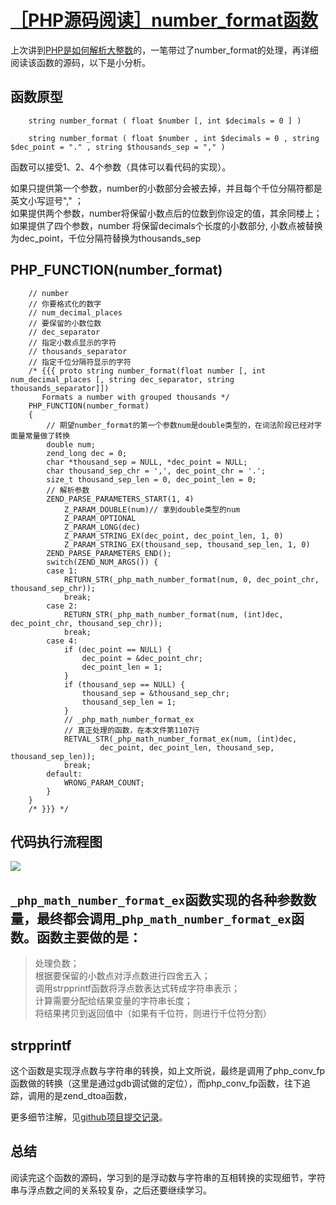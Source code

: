 # [［PHP源码阅读］number_format函数][0]


上次讲到[PHP是如何解析大整数][1]的，一笔带过了number_format的处理，再详细阅读该函数的源码，以下是小分析。

## 函数原型
```
    string number_format ( float $number [, int $decimals = 0 ] )
    
    string number_format ( float $number , int $decimals = 0 , string $dec_point = "." , string $thousands_sep = "," )
```
函数可以接受1、2、4个参数（具体可以看代码的实现）。

如果只提供第一个参数，number的小数部分会被去掉，并且每个千位分隔符都是英文小写逗号"," ；  
如果提供两个参数，number将保留小数点后的位数到你设定的值，其余同楼上；  
如果提供了四个参数，number 将保留decimals个长度的小数部分, 小数点被替换为dec_point，千位分隔符替换为thousands_sep

## PHP_FUNCTION(number_format)
```
    // number
    // 你要格式化的数字
    // num_decimal_places
    // 要保留的小数位数
    // dec_separator
    // 指定小数点显示的字符
    // thousands_separator
    // 指定千位分隔符显示的字符
    /* {{{ proto string number_format(float number [, int num_decimal_places [, string dec_separator, string thousands_separator]])
       Formats a number with grouped thousands */
    PHP_FUNCTION(number_format)
    {
        // 期望number_format的第一个参数num是double类型的，在词法阶段已经对字面量常量做了转换
        double num;
        zend_long dec = 0;
        char *thousand_sep = NULL, *dec_point = NULL;
        char thousand_sep_chr = ',', dec_point_chr = '.';
        size_t thousand_sep_len = 0, dec_point_len = 0;
        // 解析参数
        ZEND_PARSE_PARAMETERS_START(1, 4)
            Z_PARAM_DOUBLE(num)// 拿到double类型的num
            Z_PARAM_OPTIONAL
            Z_PARAM_LONG(dec)
            Z_PARAM_STRING_EX(dec_point, dec_point_len, 1, 0)
            Z_PARAM_STRING_EX(thousand_sep, thousand_sep_len, 1, 0)
        ZEND_PARSE_PARAMETERS_END();
        switch(ZEND_NUM_ARGS()) {
        case 1:
            RETURN_STR(_php_math_number_format(num, 0, dec_point_chr, thousand_sep_chr));
            break;
        case 2:
            RETURN_STR(_php_math_number_format(num, (int)dec, dec_point_chr, thousand_sep_chr));
            break;
        case 4:
            if (dec_point == NULL) {
                dec_point = &dec_point_chr;
                dec_point_len = 1;
            }
            if (thousand_sep == NULL) {
                thousand_sep = &thousand_sep_chr;
                thousand_sep_len = 1;
            }
            // _php_math_number_format_ex
            // 真正处理的函数，在本文件第1107行
            RETVAL_STR(_php_math_number_format_ex(num, (int)dec,
                    dec_point, dec_point_len, thousand_sep, thousand_sep_len));
            break;
        default:
            WRONG_PARAM_COUNT;
        }
    }
    /* }}} */
```
## 代码执行流程图

![][2]

## `_php_math_number_format_ex`函数实现的各种参数数量，最终都会调用_p`hp_math_number_format_ex`函数。函数主要做的是：

> 处理负数；  
> 根据要保留的小数点对浮点数进行四舍五入；  
> 调用strpprintf函数将浮点数表达式转成字符串表示；  
> 计算需要分配给结果变量的字符串长度；  
> 将结果拷贝到返回值中（如果有千位符，则进行千位符分割）

## strpprintf

这个函数是实现浮点数与字符串的转换，如上文所说，最终是调用了php_conv_fp函数做的转换（这里是通过gdb调试做的定位），而php_conv_fp函数，往下追踪，调用的是zend_dtoa函数，

更多细节注解，见[github项目提交记录][3]。

## 总结

阅读完这个函数的源码，学习到的是浮动数与字符串的互相转换的实现细节，字符串与浮点数之间的关系较复杂，之后还要继续学习。

[0]: http://www.cnblogs.com/hoohack/p/7570136.html
[1]: http://www.hoohack.me/2017/09/14/learning-php-big-number-detail
[2]: ./img/1550596176.png
[3]: https://github.com/hoohack/read-php-src/commit/2bac1ac45911d42884b0fe7bda2ecce65dd59235